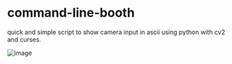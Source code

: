 # command-line-booth

quick and simple script to show camera input in ascii using python with cv2 and curses.

![image](http://)